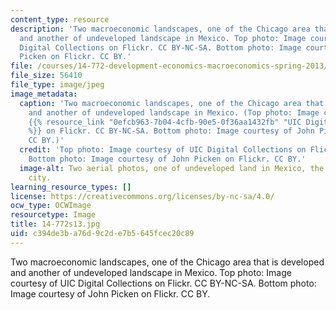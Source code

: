 ```yaml
---
content_type: resource
description: 'Two macroeconomic landscapes, one of the Chicago area that is developed
  and another of undeveloped landscape in Mexico. Top photo: Image courtesy of UIC
  Digital Collections on Flickr. CC BY-NC-SA. Bottom photo: Image courtesy of John
  Picken on Flickr. CC BY.'
file: /courses/14-772-development-economics-macroeconomics-spring-2013/c394de3ba76d9c2de7b5645fcec20c89_14-772s13.jpg
file_size: 56410
file_type: image/jpeg
image_metadata:
  caption: 'Two macroeconomic landscapes, one of the Chicago area that is developed
    and another of undeveloped landscape in Mexico. (Top photo: Image courtesy of
    {{% resource_link "0efcb963-7b04-4cfb-90e5-0f36aa1432fb" "UIC Digital Collections"
    %}} on Flickr. CC BY-NC-SA. Bottom photo: Image courtesy of John Picken on Flickr.
    CC BY.)'
  credit: 'Top photo: Image courtesy of UIC Digital Collections on Flickr. CC BY-NC-SA.
    Bottom photo: Image courtesy of John Picken on Flickr. CC BY.'
  image-alt: Two aerial photos, one of undeveloped land in Mexico, the other an industrial
    city.
learning_resource_types: []
license: https://creativecommons.org/licenses/by-nc-sa/4.0/
ocw_type: OCWImage
resourcetype: Image
title: 14-772s13.jpg
uid: c394de3b-a76d-9c2d-e7b5-645fcec20c89
---
```

Two macroeconomic landscapes, one of the Chicago area that is developed and another of undeveloped landscape in Mexico. Top photo: Image courtesy of UIC Digital Collections on Flickr. CC BY-NC-SA. Bottom photo: Image courtesy of John Picken on Flickr. CC BY.